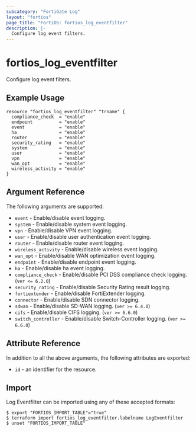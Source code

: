 ```yaml
---
subcategory: "FortiGate Log"
layout: "fortios"
page_title: "FortiOS: fortios_log_eventfilter"
description: |-
  Configure log event filters.
---
```


# fortios_log_eventfilter
Configure log event filters.

## Example Usage

```hcl
resource "fortios_log_eventfilter" "trname" {
  compliance_check  = "enable"
  endpoint          = "enable"
  event             = "enable"
  ha                = "enable"
  router            = "enable"
  security_rating   = "enable"
  system            = "enable"
  user              = "enable"
  vpn               = "enable"
  wan_opt           = "enable"
  wireless_activity = "enable"
}
```

## Argument Reference

The following arguments are supported:

* `event` - Enable/disable event logging.
* `system` - Enable/disable system event logging.
* `vpn` - Enable/disable VPN event logging.
* `user` - Enable/disable user authentication event logging.
* `router` - Enable/disable router event logging.
* `wireless_activity` - Enable/disable wireless event logging.
* `wan_opt` - Enable/disable WAN optimization event logging.
* `endpoint` - Enable/disable endpoint event logging.
* `ha` - Enable/disable ha event logging.
* `compliance_check` - Enable/disable PCI DSS compliance check logging. (`ver <= 6.2.0`)
* `security_rating` - Enable/disable Security Rating result logging.
* `fortiextender` - Enable/disable FortiExtender logging.
* `connector` - Enable/disable SDN connector logging.
* `sdwan` - Enable/disable SD-WAN logging. (`ver >= 6.4.0`)
* `cifs` - Enable/disable CIFS logging. (`ver >= 6.6.0`)
* `switch_controller` - Enable/disable Switch-Controller logging. (`ver >= 6.6.0`)


## Attribute Reference

In addition to all the above arguments, the following attributes are exported:
* `id` - an identifier for the resource.

## Import

Log Eventfilter can be imported using any of these accepted formats:
```
$ export "FORTIOS_IMPORT_TABLE"="true"
$ terraform import fortios_log_eventfilter.labelname LogEventfilter
$ unset "FORTIOS_IMPORT_TABLE"
```
